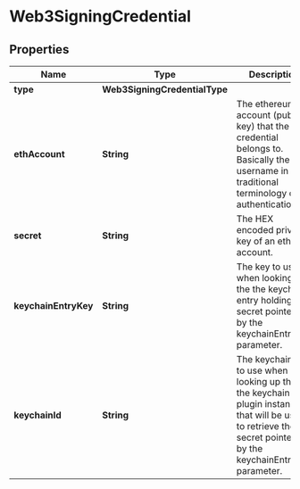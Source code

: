

# Web3SigningCredential


## Properties

| Name | Type | Description | Notes |
|------------ | ------------- | ------------- | -------------|
|**type** | **Web3SigningCredentialType** |  |  |
|**ethAccount** | **String** | The ethereum account (public key) that the credential belongs to. Basically the username in the traditional terminology of authentication. |  |
|**secret** | **String** | The HEX encoded private key of an eth account. |  |
|**keychainEntryKey** | **String** | The key to use when looking up the the keychain entry holding the secret pointed to by the  keychainEntryKey parameter. |  |
|**keychainId** | **String** | The keychain ID to use when looking up the the keychain plugin instance that will be used to retrieve the secret pointed to by the keychainEntryKey parameter. |  [optional] |



